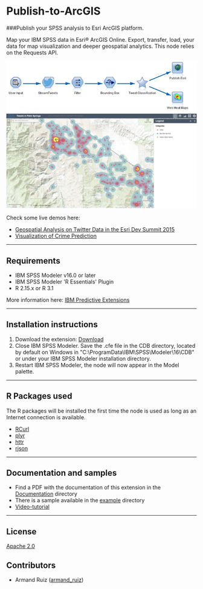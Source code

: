 # Publish-to-ArcGIS
###Publish your SPSS analysis to Esri ArcGIS platform.

Map your IBM SPSS data in Esri® ArcGIS Online.   Export, transfer, load, your data for map visualization and deeper geospatial analytics.   This node relies on the Requests API. 

![Map](https://raw.githubusercontent.com/IBMPredictiveAnalytics/Publish-to-ArcGIS/master/Screenshot/Illustration1.png)
![Map](https://raw.githubusercontent.com/IBMPredictiveAnalytics/Publish-to-ArcGIS/master/Screenshot/Illustration2.png)

Check some live demos here:
- [Geospatial Analysis on Twitter Data in the Esri Dev Summit 2015][10]
- [Visualization of Crime Prediction ][12]

---
Requirements
----
- IBM SPSS Modeler v16.0 or later
- IBM SPSS Modeler 'R Essentials' Plugin
- R 2.15.x or R 3.1

More information here: [IBM Predictive Extensions][2]


---
Installation instructions
----
1. Download the extension: [Download][3] 
2. Close IBM SPSS Modeler. Save the .cfe file in the CDB directory, located by default on Windows in "C:\ProgramData\IBM\SPSS\Modeler\16\CDB" or under your IBM SPSS Modeler installation directory.
3. Restart IBM SPSS Modeler, the node will now appear in the Model palette.

---
R Packages used
----
The R packages will be installed the first time the node is used as long as an Internet connection is available.
- [RCurl][4]
- [plyr][11]
- [httr][13]
- [rjson][14]

---
Documentation and samples
----
- Find a PDF with the documentation of this extension in the [Documentation][5] directory
- There is a sample available in the [example][6] directory
- [Video-tutorial][20]

---
License
----

[Apache 2.0][1]


Contributors
----

  - Armand Ruiz ([armand_ruiz](https://twitter.com/armand_ruiz))


[1]: http://www.apache.org/licenses/LICENSE-2.0.html
[2]:https://developer.ibm.com/predictiveanalytics/downloads/#tab2
[3]:https://github.com/IBMPredictiveAnalytics/PlotGeospatialData/raw/master/Source%20code/plotSpatialData.cfe
[4]:https://cran.r-project.org/web/packages/RCurl/
[5]:https://github.com/IBMPredictiveAnalytics/PlotGeospatialData/blob/master/Documentation/PlotSpatialData-SPSSModelerExtension.pdf
[6]:https://github.com/IBMPredictiveAnalytics/PlotGeospatialData/tree/master/Example
[10]:https://developer.ibm.com/predictiveanalytics/2015/03/11/tweets-during-esri-dev-summit-and-bnp-paribas-open/
[11]:https://cran.r-project.org/web/packages/plyr/
[12]:https://developer.ibm.com/predictiveanalytics/2015/03/11/crime-prediction-using-ibm-spss-modeler-and-arcgis/
[13]:https://cran.r-project.org/web/packages/httr/
[14]:https://cran.r-project.org/web/packages/rjson/
[20]:https://www.youtube.com/watch?v=M__XUbiWf30
